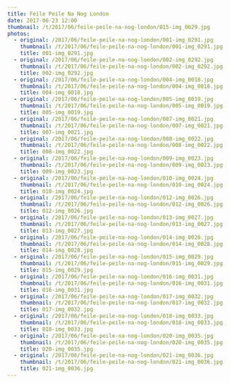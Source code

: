 ```yaml
---
title: Feile Peile Na Nog London
date: 2017-06-23 12:00
thumbnail: /t/2017/06/feile-peile-na-nog-london/015-img_0029.jpg
photos:
  - original: /2017/06/feile-peile-na-nog-london/001-img_0291.jpg
    thumbnail: /t/2017/06/feile-peile-na-nog-london/001-img_0291.jpg
    title: 001-img_0291.jpg
  - original: /2017/06/feile-peile-na-nog-london/002-img_0292.jpg
    thumbnail: /t/2017/06/feile-peile-na-nog-london/002-img_0292.jpg
    title: 002-img_0292.jpg
  - original: /2017/06/feile-peile-na-nog-london/004-img_0018.jpg
    thumbnail: /t/2017/06/feile-peile-na-nog-london/004-img_0018.jpg
    title: 004-img_0018.jpg
  - original: /2017/06/feile-peile-na-nog-london/005-img_0019.jpg
    thumbnail: /t/2017/06/feile-peile-na-nog-london/005-img_0019.jpg
    title: 005-img_0019.jpg
  - original: /2017/06/feile-peile-na-nog-london/007-img_0021.jpg
    thumbnail: /t/2017/06/feile-peile-na-nog-london/007-img_0021.jpg
    title: 007-img_0021.jpg
  - original: /2017/06/feile-peile-na-nog-london/008-img_0022.jpg
    thumbnail: /t/2017/06/feile-peile-na-nog-london/008-img_0022.jpg
    title: 008-img_0022.jpg
  - original: /2017/06/feile-peile-na-nog-london/009-img_0023.jpg
    thumbnail: /t/2017/06/feile-peile-na-nog-london/009-img_0023.jpg
    title: 009-img_0023.jpg
  - original: /2017/06/feile-peile-na-nog-london/010-img_0024.jpg
    thumbnail: /t/2017/06/feile-peile-na-nog-london/010-img_0024.jpg
    title: 010-img_0024.jpg
  - original: /2017/06/feile-peile-na-nog-london/012-img_0026.jpg
    thumbnail: /t/2017/06/feile-peile-na-nog-london/012-img_0026.jpg
    title: 012-img_0026.jpg
  - original: /2017/06/feile-peile-na-nog-london/013-img_0027.jpg
    thumbnail: /t/2017/06/feile-peile-na-nog-london/013-img_0027.jpg
    title: 013-img_0027.jpg
  - original: /2017/06/feile-peile-na-nog-london/014-img_0028.jpg
    thumbnail: /t/2017/06/feile-peile-na-nog-london/014-img_0028.jpg
    title: 014-img_0028.jpg
  - original: /2017/06/feile-peile-na-nog-london/015-img_0029.jpg
    thumbnail: /t/2017/06/feile-peile-na-nog-london/015-img_0029.jpg
    title: 015-img_0029.jpg
  - original: /2017/06/feile-peile-na-nog-london/016-img_0031.jpg
    thumbnail: /t/2017/06/feile-peile-na-nog-london/016-img_0031.jpg
    title: 016-img_0031.jpg
  - original: /2017/06/feile-peile-na-nog-london/017-img_0032.jpg
    thumbnail: /t/2017/06/feile-peile-na-nog-london/017-img_0032.jpg
    title: 017-img_0032.jpg
  - original: /2017/06/feile-peile-na-nog-london/018-img_0033.jpg
    thumbnail: /t/2017/06/feile-peile-na-nog-london/018-img_0033.jpg
    title: 018-img_0033.jpg
  - original: /2017/06/feile-peile-na-nog-london/020-img_0035.jpg
    thumbnail: /t/2017/06/feile-peile-na-nog-london/020-img_0035.jpg
    title: 020-img_0035.jpg
  - original: /2017/06/feile-peile-na-nog-london/021-img_0036.jpg
    thumbnail: /t/2017/06/feile-peile-na-nog-london/021-img_0036.jpg
    title: 021-img_0036.jpg
---
```

